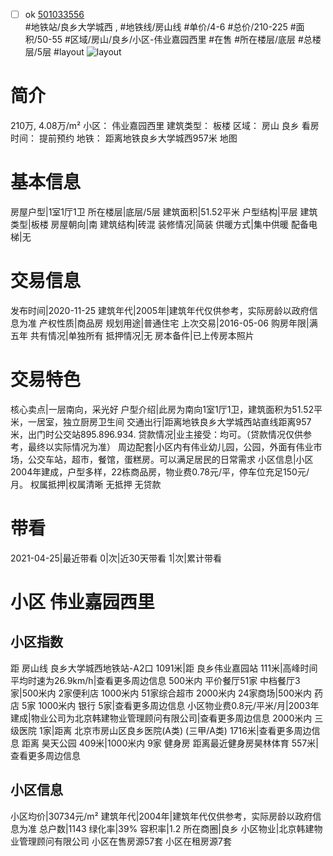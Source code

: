 - [ ] ok [501033556](https://bj.5i5j.com/ershoufang/501033556.html)  
 #地铁站/良乡大学城西 ,  #地铁线/房山线
#单价/4-6 #总价/210-225 #面积/50-55   #区域/房山/良乡/小区-伟业嘉园西里 #在售 #所在楼层/底层 #总楼层/5层 #layout 
![layout](http://image2a.5i5j.com/scm/HOUSE_CUSTOMER/8c6734aa1fd64dd6af9d0a817f368ac2.jpg_P5.jpg) 
# 简介 
 210万,  4.08万/m² 
小区： 伟业嘉园西里
建筑类型： 板楼
区域： 房山 良乡
看房时间： 提前预约
地铁： 距离地铁良乡大学城西957米 地图
# 基本信息 
 房屋户型|1室1厅1卫
所在楼层|底层/5层
建筑面积|51.52平米
户型结构|平层
建筑类型|板楼
房屋朝向|南
建筑结构|砖混
装修情况|简装
供暖方式|集中供暖
配备电梯|无
# 交易信息 
 发布时间|2020-11-25
建筑年代|2005年|建筑年代仅供参考，实际房龄以政府信息为准
产权性质|商品房
规划用途|普通住宅
上次交易|2016-05-06
购房年限|满五年
共有情况|单独所有
抵押情况|无
房本备件|已上传房本照片
# 交易特色 
 核心卖点|一层南向，采光好
户型介绍|此房为南向1室1厅1卫，建筑面积为51.52平米，一居室，独立厨房卫生间
交通出行|距离地铁良乡大学城西站直线距离957米，出门时公交站895.896.934.
贷款情况|业主接受：均可。（贷款情况仅供参考，最终以实际情况为准）
周边配套|小区内有伟业幼儿园，公园，外面有伟业市场，公交车站，超市，餐馆，蛋糕房。可以满足居民的日常需求
小区信息|小区2004年建成，户型多样，22栋商品房，物业费0.78元/平，停车位充足150元/月。
权属抵押|权属清晰 无抵押 无贷款
# 带看 
 2021-04-25|最近带看	 0|次|近30天带看	 1|次|累计带看
# 小区 伟业嘉园西里
## 小区指数 
 距 房山线 良乡大学城西地铁站-A2口 1091米|距 良乡伟业嘉园站 111米|高峰时间平均时速为26.9km/h|查看更多周边信息
500米内 平价餐厅51家
中档餐厅3家|500米内 2家便利店
1000米内 51家综合超市
2000米内 24家商场|500米内 药店 5家
1000米内 银行 5家|查看更多周边信息
小区物业费0.8元/平米/月|2003年建成|物业公司为北京韩建物业管理顾问有限公司|查看更多周边信息
2000米内 三级医院 1家|距离 北京市房山区良乡医院(A类) (三甲/A类) 1716米|查看更多周边信息
距离 昊天公园 409米|1000米内 9家 健身房
距离最近健身房昊林体育 557米|查看更多周边信息
## 小区信息 
 小区均价|30734元/m²
建筑年代|2004年|建筑年代仅供参考，实际房龄以政府信息为准
总户数|1143
绿化率|39%
容积率|1.2
所在商圈|良乡
小区物业|北京韩建物业管理顾问有限公司
小区在售房源57套
小区在租房源7套
